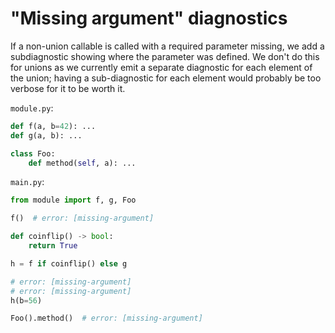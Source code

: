 # "Missing argument" diagnostics

<!-- snapshot-diagnostics -->

If a non-union callable is called with a required parameter missing, we add a subdiagnostic showing
where the parameter was defined. We don't do this for unions as we currently emit a separate
diagnostic for each element of the union; having a sub-diagnostic for each element would probably be
too verbose for it to be worth it.

`module.py`:

```py
def f(a, b=42): ...
def g(a, b): ...

class Foo:
    def method(self, a): ...
```

`main.py`:

```py
from module import f, g, Foo

f()  # error: [missing-argument]

def coinflip() -> bool:
    return True

h = f if coinflip() else g

# error: [missing-argument]
# error: [missing-argument]
h(b=56)

Foo().method()  # error: [missing-argument]
```
